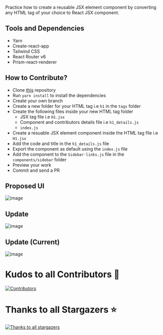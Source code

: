 
Practice how to create a reusable JSX element component by converting any HTML tag of your choice to React JSX component.

## Tools and Dependencies

- Yarn
- Create-react-app
- Tailwind CSS
- React Router v6
- Prism-react-renderer

## How to Contribute?
- Clone [this](https://github.com/unclebay143/react-jsx-tag-components) repository
- Run `yarn install` to install the dependencies
- Create your own branch
- Create a new folder for your HTML tag i.e `h1` in the `tags` folder
- Create the following files inside your new HTML tag folder
   - JSX tag file i.e `H1.jsx`
   - Component and contributors details file i.e `h1_details.js`
   - `index.js`
- Create a resuable JSX element component inside the HTML tag file i.e `H1.jsx`
- Add the code and title in the `h1_details.js` file
- Export the component as default using the `index.js` file
- Add the component to the `Sidebar-links.js` file in the `components/sidebar` folder
- Preview your work
- Commit and send a PR

## Proposed UI
![image](https://user-images.githubusercontent.com/58919619/195976588-d58f48af-ca27-48d6-8830-0d818807d615.png)

## Update
![image](https://user-images.githubusercontent.com/58919619/196339691-6feb2173-3db4-470e-bc52-b3479e44c880.png)

## Update (Current)
![image](https://user-images.githubusercontent.com/58919619/196357359-2ea90226-997a-4c8e-ae29-70389d3e5f7c.png)



# Kudos to all Contributors 🍻

[![Contributors](https://contrib.rocks/image?repo=unclebay143/react-jsx-tag-components)](https://github.com/unclebay143/react-jsx-tag-components/edit/develop/README.md)

# Thanks to all Stargazers ⭐️

[![Thanks to all stargazers](https://git-lister.onrender.com/api/stars/unclebay143/awesome-hackathon-projects?limit=25)](https://github.com/unclebay143/react-jsx-tag-components)
